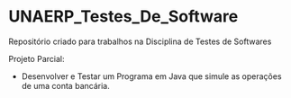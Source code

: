 # UNAERP_Testes_De_Software
Repositório criado para trabalhos na Disciplina de Testes de Softwares

Projeto Parcial:
- Desenvolver e Testar um Programa em Java que simule as operações de uma conta bancária.
